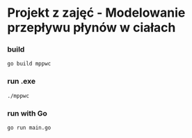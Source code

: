 # Projekt z zajęć - Modelowanie przepływu płynów w ciałach

### build
``
go build mppwc
``

### run .exe
`
./mppwc
`

### run with Go
`
go run main.go
`
